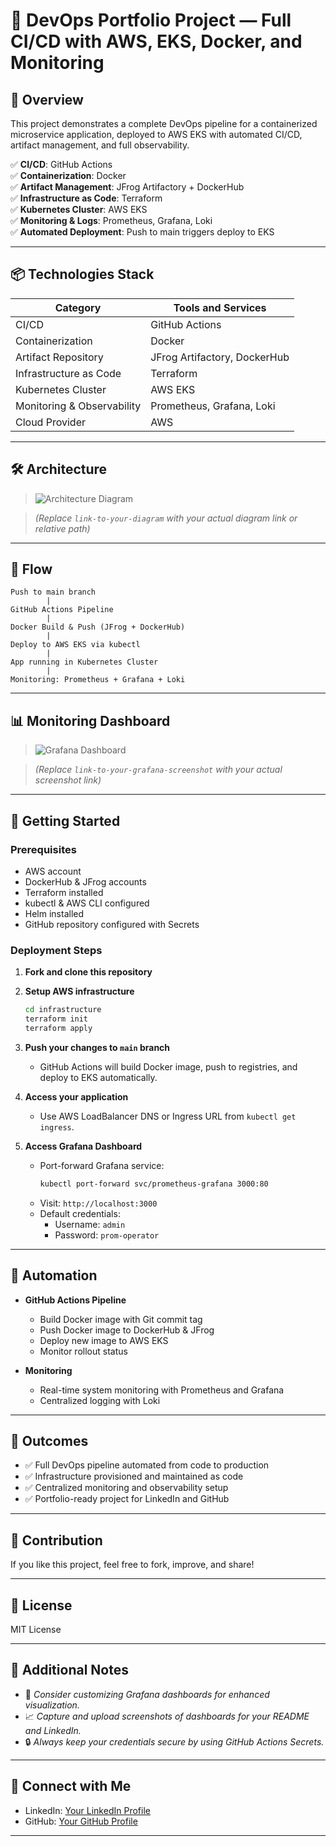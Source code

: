 # 🚀 DevOps Portfolio Project — Full CI/CD with AWS, EKS, Docker, and Monitoring

## 📖 Overview

This project demonstrates a complete DevOps pipeline for a containerized microservice application, deployed to AWS EKS with automated CI/CD, artifact management, and full observability.

✅ **CI/CD**: GitHub Actions  
✅ **Containerization**: Docker  
✅ **Artifact Management**: JFrog Artifactory + DockerHub  
✅ **Infrastructure as Code**: Terraform  
✅ **Kubernetes Cluster**: AWS EKS  
✅ **Monitoring & Logs**: Prometheus, Grafana, Loki  
✅ **Automated Deployment**: Push to main triggers deploy to EKS

---

## 📦 Technologies Stack

| Category                  | Tools and Services |
|---------------------------|--------------------|
| CI/CD                     | GitHub Actions |
| Containerization          | Docker |
| Artifact Repository       | JFrog Artifactory, DockerHub |
| Infrastructure as Code    | Terraform |
| Kubernetes Cluster        | AWS EKS |
| Monitoring & Observability| Prometheus, Grafana, Loki |
| Cloud Provider            | AWS |

---

## 🛠️ Architecture

> ![Architecture Diagram](link-to-your-diagram)

> *(Replace `link-to-your-diagram` with your actual diagram link or relative path)*

---

## 🔁 Flow

```
Push to main branch
        |
GitHub Actions Pipeline
        |
Docker Build & Push (JFrog + DockerHub)
        |
Deploy to AWS EKS via kubectl
        |
App running in Kubernetes Cluster
        |
Monitoring: Prometheus + Grafana + Loki
```

---

## 📊 Monitoring Dashboard

> ![Grafana Dashboard](link-to-your-grafana-screenshot)

> *(Replace `link-to-your-grafana-screenshot` with your actual screenshot link)*

---

## 🚀 Getting Started

### Prerequisites

- AWS account
- DockerHub & JFrog accounts
- Terraform installed
- kubectl & AWS CLI configured
- Helm installed
- GitHub repository configured with Secrets

### Deployment Steps

1. **Fork and clone this repository**
2. **Setup AWS infrastructure**
   ```bash
   cd infrastructure
   terraform init
   terraform apply
   ```

3. **Push your changes to `main` branch**
   - GitHub Actions will build Docker image, push to registries, and deploy to EKS automatically.

4. **Access your application**
   - Use AWS LoadBalancer DNS or Ingress URL from `kubectl get ingress`.

5. **Access Grafana Dashboard**
   - Port-forward Grafana service:
     ```bash
     kubectl port-forward svc/prometheus-grafana 3000:80
     ```
   - Visit: `http://localhost:3000`
   - Default credentials:
     - Username: `admin`
     - Password: `prom-operator`

---

## 🤖 Automation

- **GitHub Actions Pipeline**
  - Build Docker image with Git commit tag
  - Push Docker image to DockerHub & JFrog
  - Deploy new image to AWS EKS
  - Monitor rollout status

- **Monitoring**
  - Real-time system monitoring with Prometheus and Grafana
  - Centralized logging with Loki

---

## 🎯 Outcomes

- ✅ Full DevOps pipeline automated from code to production
- ✅ Infrastructure provisioned and maintained as code
- ✅ Centralized monitoring and observability setup
- ✅ Portfolio-ready project for LinkedIn and GitHub

---

## 🙌 Contribution

If you like this project, feel free to fork, improve, and share!

---

## 📄 License

MIT License

---

## 📌 Additional Notes

- 🎨 *Consider customizing Grafana dashboards for enhanced visualization.*
- 📈 *Capture and upload screenshots of dashboards for your README and LinkedIn.*
- 🔒 *Always keep your credentials secure by using GitHub Actions Secrets.*

---

## 🔗 Connect with Me

- LinkedIn: [Your LinkedIn Profile](https://www.linkedin.com/in/your-profile/)
- GitHub: [Your GitHub Profile](https://github.com/your-profile)

---